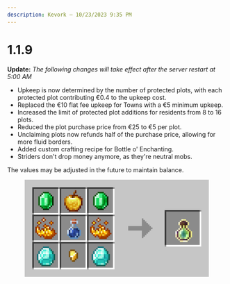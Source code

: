 ```yaml
---
description: Kevork — 10/23/2023 9:35 PM
---
```


# 1.1.9

**Update:** _The following changes will take effect after the server restart at 5:00 AM_

* Upkeep is now determined by the number of protected plots, with each protected plot contributing €0.4 to the upkeep cost.
* Replaced the €10 flat fee upkeep for Towns with a €5 minimum upkeep.
* Increased the limit of protected plot additions for residents from 8 to 16 plots.
* Reduced the plot purchase price from €25 to €5 per plot.
* Unclaiming plots now refunds half of the purchase price, allowing for more fluid borders.
* Added custom crafting recipe for Bottle o' Enchanting.
* Striders don't drop money anymore, as they're neutral mobs.

The values may be adjusted in the future to maintain balance.

<figure><img src="../../.gitbook/assets/image (94).png" alt=""><figcaption></figcaption></figure>
